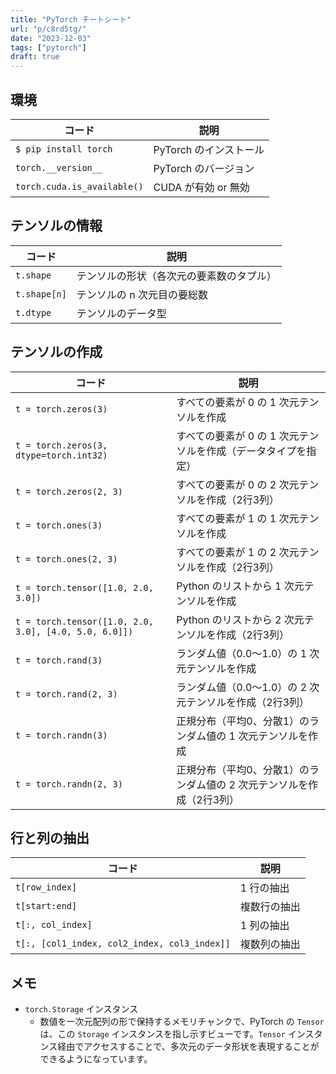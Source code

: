 ```yaml
---
title: "PyTorch チートシート"
url: "p/c8rd5tg/"
date: "2023-12-03"
tags: ["pytorch"]
draft: true
---
```


環境
----

| コード | 説明 |
| ---- | ---- |
| `$ pip install torch` | PyTorch のインストール |
| `torch.__version__` | PyTorch のバージョン |
| `torch.cuda.is_available()` | CUDA が有効 or 無効 |


テンソルの情報
----

| コード | 説明 |
| ---- | ---- |
| `t.shape` | テンソルの形状（各次元の要素数のタプル） |
| `t.shape[n]` | テンソルの n 次元目の要総数 |
| `t.dtype` | テンソルのデータ型 |


テンソルの作成
----

| コード | 説明 |
| ---- | ---- |
| `t = torch.zeros(3)` | すべての要素が 0 の 1 次元テンソルを作成 |
| `t = torch.zeros(3, dtype=torch.int32)` | すべての要素が 0 の 1 次元テンソルを作成（データタイプを指定） |
| `t = torch.zeros(2, 3)` | すべての要素が 0 の 2 次元テンソルを作成（2行3列） |
| `t = torch.ones(3)` | すべての要素が 1 の 1 次元テンソルを作成 |
| `t = torch.ones(2, 3)` | すべての要素が 1 の 2 次元テンソルを作成（2行3列） |
| `t = torch.tensor([1.0, 2.0, 3.0])` | Python のリストから 1 次元テンソルを作成 |
| `t = torch.tensor([1.0, 2.0, 3.0], [4.0, 5.0, 6.0]])` | Python のリストから 2 次元テンソルを作成（2行3列） |
| `t = torch.rand(3)` | ランダム値（0.0〜1.0）の 1 次元テンソルを作成 |
| `t = torch.rand(2, 3)` | ランダム値（0.0〜1.0）の 2 次元テンソルを作成（2行3列） |
| `t = torch.randn(3)` | 正規分布（平均0、分散1）のランダム値の 1 次元テンソルを作成 |
| `t = torch.randn(2, 3)` | 正規分布（平均0、分散1）のランダム値の 2 次元テンソルを作成（2行3列） |


行と列の抽出
----

| コード | 説明 |
| ---- | ---- |
| `t[row_index]` | 1 行の抽出 |
| `t[start:end]` | 複数行の抽出 |
| `t[:, col_index]` | 1 列の抽出 |
| `t[:, [col1_index, col2_index, col3_index]]` | 複数列の抽出 |


メモ
----

- `torch.Storage` インスタンス
  - 数値を一次元配列の形で保持するメモリチャンクで、PyTorch の `Tensor` は、この `Storage` インスタンスを指し示すビューです。`Tensor` インスタンス経由でアクセスすることで、多次元のデータ形状を表現することができるようになっています。

